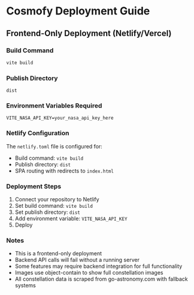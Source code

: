 # Cosmofy Deployment Guide

## Frontend-Only Deployment (Netlify/Vercel)

### Build Command

```bash
vite build
```

### Publish Directory

```
dist
```

### Environment Variables Required

```
VITE_NASA_API_KEY=your_nasa_api_key_here
```

### Netlify Configuration

The `netlify.toml` file is configured for:

- Build command: `vite build`
- Publish directory: `dist`
- SPA routing with redirects to `index.html`

### Deployment Steps

1. Connect your repository to Netlify
2. Set build command: `vite build`
3. Set publish directory: `dist`
4. Add environment variable: `VITE_NASA_API_KEY`
5. Deploy

### Notes

- This is a frontend-only deployment
- Backend API calls will fail without a running server
- Some features may require backend integration for full functionality
- Images use object-contain to show full constellation images
- All constellation data is scraped from go-astronomy.com with fallback systems
